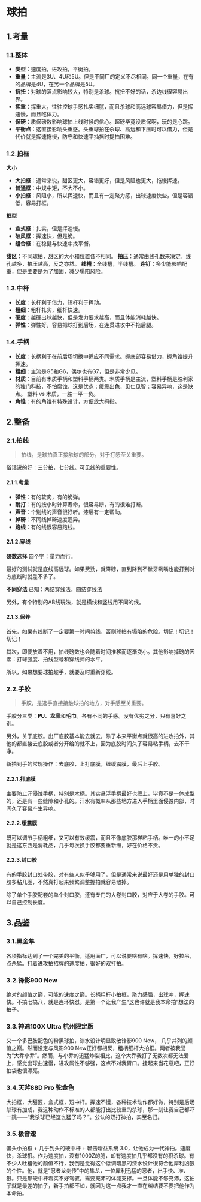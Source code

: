 # 球拍
## 1.考量
### 1.1.整体
- **类型**：速度拍，进攻拍，平衡拍。
- **重量**：主流是3U、4U和5U。但是不同厂的定义不尽相同。同一个重量，在有的品牌是4U，在另一个品牌是5U。
- **抗扭**：对球的落点影响较大，特别是杀球。抗扭不好的话，杀边线很容易出界。
- **挥重**：挥重大，往往控球手感扎实细腻，而且杀球和高远球容易借力，但是挥速慢，而且吃体力。
- **保磅**：质保磅数影响球拍上线时候的信心。超磅毕竟没质保啊，玩的是心跳。
- **平衡点**：这直接影响头重感。头重球拍在杀球、高远和下压时可以借力，但是代价就是挥速拖慢，防守和快速平抽挡时提拍困难。
### 1.2.拍框
 **大小**
- **大拍框**：通常来说，甜区更大，容错更好，但是风阻也更大，拖慢挥速。
- **普通框**：中规中矩，不大不小。
- **小拍框**：风阻小，所以挥速快，而且有一定聚力感，出球速度快些，但是容错低，容易打框。

**框型**
- **盒式框**：扎实，但是挥速慢。
- **破风框**：挥速快，但是脆。
- **组合框**：在稳健与快速中找平衡。

**甜区**：不同球拍，甜区的大小和位置各不相同。
**拍压**：通常由线孔数来决定。线孔越多，拍压越高，反之亦然。
**线槽**：全线槽，半线槽。
**连钉**：多少能影响配重，但是主要是为了加固，减少塌陷风险。

### 1.3.中杆
- **长度**：长杆利于借力，短杆利于挥动。
- **粗细**：粗杆扎实，细杆快速。
- **硬度**：越硬出球越快，但是发力要求越高，而且体能消耗越快。
- **弹性**：弹性好，容易把球打到后场，在连贯进攻中不拖后腿。
### 1.4.手柄
- **长度**：长柄利于在前后场切换中适应不同需求。握底部容易借力，握角锥提升挥速。
- **粗细**：主流是G5和G6，偶尔也有G7，但是非常少见。
- **材质**：目前有木质手柄和塑料手柄两类。木质手柄是主流，塑料手柄是胜利家的独门科技，不怕腐蚀，这是优点；缓震出色，见仁见智；容易异响，这是缺点。 塑料 vs 木质，一胜一平一负。
- **角锥**：有的角锥有特殊设计，方便放大拇指。

## 2.整备
### 2.1.拍线
> 拍线，是球拍真正接触球的部分，对于打感至关重要。

俗话说的好：三分拍，七分线。可见线的重要性。

#### 2.1.1.考量
- **弹性**：有的软肉，有的脆弹。
- **耐打**：有的按小时计算寿命，很容易断，有的很难打断。
- **声音**：个别线的声音很好听。漆层有一定帮助。
- **掉磅**：不同线掉磅速度迥异。
- **跑线**：有的线很容易跑线。
#### 2.1.2.穿线
**磅数选择**
四个字：量力而行。

最好的测试就是底线高远球。如果费劲，就降磅，直到降到不龇牙咧嘴也能打到对方底线时就差不多了。

**不同穿法**
已知：两结穿线法，四结穿线法

另外，有个特别的AB线玩法，就是横线和竖线用不同的线。

#### 2.1.3.保养
首先，如果有线断了一定要第一时间剪线，否则球拍有塌陷的危险。切记！切记！切记！

其次，即便放着不用，拍线磅数也会随着时间推移而逐渐变小。其他影响掉磅的因素：打球强度、拍线型号和穿线师的水平。

所以，如果想要球拍趁手，就要及时重新穿线。

### 2.2.手胶
> 手胶，是选手直接接触球拍的地方，对手感至关重要。

手胶分三类：**PU**、**龙骨**和**毛巾**。各有不同的手感。没有优劣之分，只有喜好之别。

另外，关于底胶。出厂底胶基本能去就去，除了本来平衡点就很高的进攻拍外，其他的都直接去底胶或者分开给的就不上，因为底胶时间久了容易粘手柄，去不干净。

新拍到手的常规操作：去底胶，上打底膜，缠缓震膜，最后上手胶。

#### 2.2.1.打底膜
主要防止汗侵蚀手柄，特别是木柄。其实悬浮手柄最好也缠上，毕竟不是一体成型的，还是有一些缝隙和小孔的。汗水有概率从那些地方进入手柄里面侵蚀内部，时间久了容易产生异响。

#### 2.2.2.缓震膜
既可以调节手柄粗细，又可以有效缓震，而且不像底胶那样粘手柄。唯一的小不足就是这东西是消耗品，几乎每次换手胶都要重新缠，好在价格不贵。

#### 2.2.3.封口胶
有的手胶封口处带胶，对有些人似乎够用了，但是通常来说最好还是用单独的封口胶多粘几圈，不然真打起来频繁调整握拍就容易散掉。

除了单个手胶配套的单个封口胶，还有专门的大卷封口胶，对应于大卷的手胶。可以自己控制长度。

## 3.品鉴
### 3.1.黑金隼
各项指标达到了一个完美的平衡，适用面广，可以说要啥有啥。挥速快，好拉吊，点杀猛。打着进攻拍招牌的速度拍，很好的双打拍。

### 3.2.锋影900 New
绝对的颜值之巅，可能的速度之巅。长柄粗杆小拍框，聚力感强，出球冲，挥速快。不搞七搞八，就是连环快怼。是第一个让我产生“这也许就是我本命拍”想法的拍子。

### 3.3.神速100X Ultra 杭州限定版
又一个多巴胺配色的粉黑球拍，漆水设计明显致敬锋影900 New， 几乎并列的颜值之巅。然而设定与风影900 New正好都相反，粗柄细杆大拍框。两者被我誉为“大乔小乔”。然而，与小乔的迅猛炸裂相比，这个大乔我打了无数次都无法爱上，感觉出球曲速慢，进攻属性不够强，这点不对我胃口。挂起来当花瓶吧，正好拍袋也很漂亮。

### 3.4.天斧88D Pro 驼金色
大拍框，大甜区，盒式框，短中杆。挥速不慢，各种技术动作都好做，特别是后场杀球有加成，我这种动作不标准的人都能打出比较重的杀球，那一刻让我自己都吓一跳——“我杀球已经这么猛了吗？”。公认的双打神拍，实至名归。

### 3.5.极音速
 蛋头小拍框 + 几乎到头的硬中杆 + 鞭击增益系统 3.0，让他成为一代神拍。速度快，杀球狠。作为速度拍，没有1000Z的脆，却有速度拍几乎都没有的狠杀球。有不少人吐槽他的颜值不行，我倒是觉得这个低调暗黑的漆水设计很符合他犀利凶狠的个性。他，就是“忍者龙剑传”中的隼龙，一位犀利迅猛的忍者，出手快、准、狠。只是那硬中杆着实不好驾驭，需要充沛的体能支撑。一旦体能不够充沛，这拍子就是最差的拍子，新手拍都不如，就因为这一点我才一直在纠结要不要把他作为本命拍。